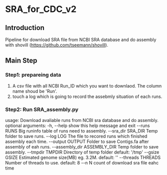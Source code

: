 # SRA_for_CDC_v2
## Introduction
Pipeline for download SRA file from NCBI SRA database and do assembly with shovill (https://github.com/tseemann/shovill).
## Main Step
### Step1: prepareing data
1. A csv file with all NCBI Run_ID which you want to downlaod. The column name shoud be 'Run'.
2. touch a log which is going to record the assebmly situation of each runs.
### Step2: Run SRA_assembly.py
usage: Download avaliable runs from NCBI sra database and do assembly. 
optional arguments:
  -h, --help            show this help message and exit
  --runs RUNS           Big runinfo table of runs need to assembly.
  --sra_dir SRA_DIR     Temp folder to save runs.
  --log LOG             The file to recored runs which finished assembly each
                        time.
  --output OUTPUT       Folder to save Contigs.fa after assembly of eah runs.
  --assembly_dir ASSEMBLY_DIR
                        Temp folder to save assembly.
  --tmpdir TMPDIR       Directory of temp folder default: '/tmp'
  --gsize GSIZE         Estimated genome size(MB) eg. 3.2M. default: ''
  --threads THREADS     Number of threads to use. default: 8
  --n N                 count of download sra file eahc time
